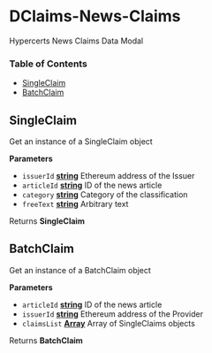 # DClaims-News-Claims

Hypercerts News Claims Data Modal

### Table of Contents

-   [SingleClaim](#singleclaim)
-   [BatchClaim](#batchclaim)

## SingleClaim

Get an instance of a SingleClaim object

**Parameters**

-   `issuerId` **[string](https://developer.mozilla.org/docs/Web/JavaScript/Reference/Global_Objects/String)** Ethereum address of the Issuer
-   `articleId` **[string](https://developer.mozilla.org/docs/Web/JavaScript/Reference/Global_Objects/String)** ID of the news article
-   `category` **[string](https://developer.mozilla.org/docs/Web/JavaScript/Reference/Global_Objects/String)** Category of the classification
-   `freeText` **[string](https://developer.mozilla.org/docs/Web/JavaScript/Reference/Global_Objects/String)** Arbitrary text

Returns **SingleClaim**

## BatchClaim

Get an instance of a BatchClaim object

**Parameters**

-   `articleId` **[string](https://developer.mozilla.org/docs/Web/JavaScript/Reference/Global_Objects/String)** ID of the news article
-   `issuerId` **[string](https://developer.mozilla.org/docs/Web/JavaScript/Reference/Global_Objects/String)** Ethereum address of the Provider
-   `claimsList` **[Array](https://developer.mozilla.org/docs/Web/JavaScript/Reference/Global_Objects/Array)** Array of SingleClaims objects

Returns **BatchClaim**
